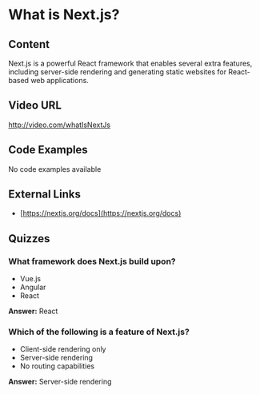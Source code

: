 # What is Next.js?

## Content

Next.js is a powerful React framework that enables several extra features, including server-side rendering and generating static websites for React-based web applications.

## Video URL

http://video.com/whatIsNextJs

## Code Examples

No code examples available

## External Links

- [https://nextjs.org/docs](https://nextjs.org/docs)

## Quizzes

### What framework does Next.js build upon?

- Vue.js
- Angular
- React

**Answer:** React

### Which of the following is a feature of Next.js?

- Client-side rendering only
- Server-side rendering
- No routing capabilities

**Answer:** Server-side rendering